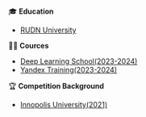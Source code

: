 🎓 **Education**
- [RUDN University](https://www.rudn.ru/)

👨‍🏫 **Cources**  
- [Deep Learning School(2023-2024)](https://dls.samcs.ru/)  
- [Yandex Training(2023-2024)](https://yandex.ru/yaintern/training/algorithm-training)  


🏆 **Competition Background**  
- [Innopolis University(2021)](https://innopolis.university/?ysclid=mh814ibywx972086197)

<!--
**gaus2005eulerovich/gaus2005eulerovich** is a ✨ _special_ ✨ repository because its `README.md` (this file) appears on your GitHub profile.

Here are some ideas to get you started:

- 🔭 I’m currently working on ...
- 🌱 I’m currently learning ...
- 👯 I’m looking to collaborate on ...
- 🤔 I’m looking for help with ...
- 💬 Ask me about ...
- 📫 How to reach me: ...
- 😄 Pronouns: ...
- ⚡ Fun fact: ...
-->
